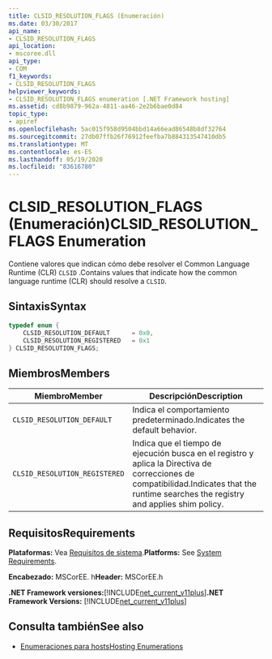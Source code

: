 ```yaml
---
title: CLSID_RESOLUTION_FLAGS (Enumeración)
ms.date: 03/30/2017
api_name:
- CLSID_RESOLUTION_FLAGS
api_location:
- mscoree.dll
api_type:
- COM
f1_keywords:
- CLSID_RESOLUTION_FLAGS
helpviewer_keywords:
- CLSID_RESOLUTION_FLAGS enumeration [.NET Framework hosting]
ms.assetid: cd8b9879-962a-4811-aa46-2e2b6bae0d84
topic_type:
- apiref
ms.openlocfilehash: 5ac015f958d9504bbd14a66ead86548b8df32764
ms.sourcegitcommit: 27db07ffb26f76912feefba7b884313547410db5
ms.translationtype: MT
ms.contentlocale: es-ES
ms.lasthandoff: 05/19/2020
ms.locfileid: "83616780"
---
```

# <a name="clsid_resolution_flags-enumeration"></a><span data-ttu-id="662b2-102">CLSID_RESOLUTION_FLAGS (Enumeración)</span><span class="sxs-lookup"><span data-stu-id="662b2-102">CLSID_RESOLUTION_FLAGS Enumeration</span></span>
<span data-ttu-id="662b2-103">Contiene valores que indican cómo debe resolver el Common Language Runtime (CLR) `CLSID` .</span><span class="sxs-lookup"><span data-stu-id="662b2-103">Contains values that indicate how the common language runtime (CLR) should resolve a `CLSID`.</span></span>  
  
## <a name="syntax"></a><span data-ttu-id="662b2-104">Sintaxis</span><span class="sxs-lookup"><span data-stu-id="662b2-104">Syntax</span></span>  
  
```cpp  
typedef enum {  
    CLSID_RESOLUTION_DEFAULT      = 0x0,  
    CLSID_RESOLUTION_REGISTERED   = 0x1  
} CLSID_RESOLUTION_FLAGS;  
```  
  
## <a name="members"></a><span data-ttu-id="662b2-105">Miembros</span><span class="sxs-lookup"><span data-stu-id="662b2-105">Members</span></span>  
  
|<span data-ttu-id="662b2-106">Miembro</span><span class="sxs-lookup"><span data-stu-id="662b2-106">Member</span></span>|<span data-ttu-id="662b2-107">Descripción</span><span class="sxs-lookup"><span data-stu-id="662b2-107">Description</span></span>|  
|------------|-----------------|  
|`CLSID_RESOLUTION_DEFAULT`|<span data-ttu-id="662b2-108">Indica el comportamiento predeterminado.</span><span class="sxs-lookup"><span data-stu-id="662b2-108">Indicates the default behavior.</span></span>|  
|`CLSID_RESOLUTION_REGISTERED`|<span data-ttu-id="662b2-109">Indica que el tiempo de ejecución busca en el registro y aplica la Directiva de correcciones de compatibilidad.</span><span class="sxs-lookup"><span data-stu-id="662b2-109">Indicates that the runtime searches the registry and applies shim policy.</span></span>|  
  
## <a name="requirements"></a><span data-ttu-id="662b2-110">Requisitos</span><span class="sxs-lookup"><span data-stu-id="662b2-110">Requirements</span></span>  
 <span data-ttu-id="662b2-111">**Plataformas:** Vea [Requisitos de sistema](../../get-started/system-requirements.md).</span><span class="sxs-lookup"><span data-stu-id="662b2-111">**Platforms:** See [System Requirements](../../get-started/system-requirements.md).</span></span>  
  
 <span data-ttu-id="662b2-112">**Encabezado:** MSCorEE. h</span><span class="sxs-lookup"><span data-stu-id="662b2-112">**Header:** MSCorEE.h</span></span>  
  
 <span data-ttu-id="662b2-113">**.NET Framework versiones:**[!INCLUDE[net_current_v11plus](../../../../includes/net-current-v11plus-md.md)]</span><span class="sxs-lookup"><span data-stu-id="662b2-113">**.NET Framework Versions:** [!INCLUDE[net_current_v11plus](../../../../includes/net-current-v11plus-md.md)]</span></span>  
  
## <a name="see-also"></a><span data-ttu-id="662b2-114">Consulta también</span><span class="sxs-lookup"><span data-stu-id="662b2-114">See also</span></span>

- [<span data-ttu-id="662b2-115">Enumeraciones para hosts</span><span class="sxs-lookup"><span data-stu-id="662b2-115">Hosting Enumerations</span></span>](hosting-enumerations.md)
